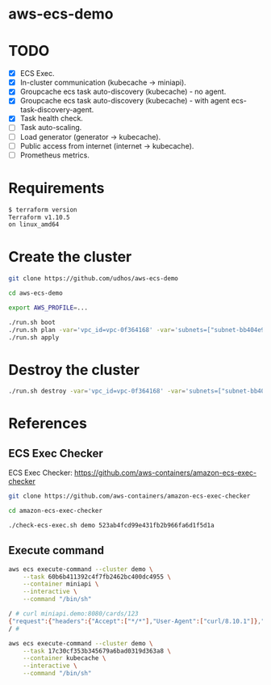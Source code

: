 # aws-ecs-demo

# TODO

- [X] ECS Exec.
- [X] In-cluster communication (kubecache -> miniapi).
- [X] Groupcache ecs task auto-discovery (kubecache) - no agent.
- [X] Groupcache ecs task auto-discovery (kubecache) - with agent ecs-task-discovery-agent.
- [X] Task health check.
- [ ] Task auto-scaling.
- [ ] Load generator (generator -> kubecache).
- [ ] Public access from internet (internet -> kubecache).
- [ ] Prometheus metrics.

# Requirements

```bash
$ terraform version
Terraform v1.10.5
on linux_amd64
```

# Create the cluster

```bash
git clone https://github.com/udhos/aws-ecs-demo

cd aws-ecs-demo

export AWS_PROFILE=...

./run.sh boot
./run.sh plan -var='vpc_id=vpc-0f364168' -var='subnets=["subnet-bb404e91"]' -var='cidr_blocks=["172.31.0.0/16"]'
./run.sh apply
```

# Destroy the cluster

```bash
./run.sh destroy -var='vpc_id=vpc-0f364168' -var='subnets=["subnet-bb404e91"]' -var='cidr_blocks=["172.31.0.0/16"]'
```

# References

## ECS Exec Checker

ECS Exec Checker: https://github.com/aws-containers/amazon-ecs-exec-checker

```bash
git clone https://github.com/aws-containers/amazon-ecs-exec-checker

cd amazon-ecs-exec-checker

./check-ecs-exec.sh demo 523ab4fcd99e431fb2b966fa6d1f5d1a
```

## Execute command

```bash
aws ecs execute-command --cluster demo \
    --task 60b6b411392c4f7fb2462bc400dc4955 \
    --container miniapi \
    --interactive \
    --command "/bin/sh"

/ # curl miniapi.demo:8080/cards/123
{"request":{"headers":{"Accept":["*/*"],"User-Agent":["curl/8.10.1"]},"method":"GET","uri":"/cards/123","host":"miniapi.demo:8080","body":"","form_query":{},"form_post":{},"parameters":{"param1":"","param2":""}},"message":"not found","status":404,"server_hostname":"ip-172-31-54-136.ec2.internal","server_version":"1.3.2"}
/ #

aws ecs execute-command --cluster demo \
    --task 17c30cf353b345679a6bad0319d363a8 \
    --container kubecache \
    --interactive \
    --command "/bin/sh"

```
